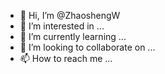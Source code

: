 - 👋 Hi, I’m @ZhaoshengW
- 👀 I’m interested in ...
- 🌱 I’m currently learning ...
- 💞️ I’m looking to collaborate on ...
- 📫 How to reach me ...

<!---
ZhaoshengW/ZhaoshengW is a ✨ special ✨ repository because its `README.md` (this file) appears on your GitHub profile.
You can click the Preview link to take a look at your changes.
--->
